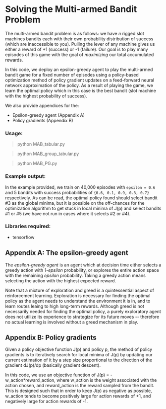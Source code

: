 # Solving the Multi-armed Bandit Problem

The multi-armed bandit problem is as follows: we have _n_ rigged slot machines bandits each with their own probability distribution of success (which are inaccessible to you). Pulling the lever of any machine gives us either a reward of +1 (success) or -1 (failure). Our goal is to play many episodes of this game with the goal of *maximizing* our total accumulated rewards. 

In this code, we deploy an epsilon-greedy agent to play the multi-armed bandit game for a fixed number of episodes using a policy-based optimization method of policy gradient updates on a feed-forward neural network approximation of the policy. As a result of playing the game, we learn the optimal policy which in this case is the best bandit (slot machine with the highest probability of success).

We also provide appendices for the: 
* Epsilon-greedy agent (Appendix A)
* Policy gradients (Appendix B)

### Usage:

> python MAB_tabular.py

> python MAB_group_tabular.py

> python MAB_PG.py

### Example output:

In the example provided, we train on 40,000 episodes with `epsilon = 0.6` and 5 bandits with success probabilities of `{0.6, 0.1, 0.9, 0.3, 0.7}` respectively. As can be read, the optimal policy found should select bandit #3 as the global minima, but it is possible on the off-chances for the optimization algorithm to get stuck in local minima of J(p) and select bandits #1 or #5 (we have not run in cases where it selects #2 or #4).  

### Libraries required:

* tensorflow

## Appendix A: The epsilon-greedy agent

The *epsilon-greedy agent* is an agent which at decision time either selects a greedy action with _1-epsilon_ probability, or explores the entire action space with the remaining _epsilon_ probability. Taking a greedy action means selecting the action with the highest expected reward.

Note that a mixture of exploration and greed is a quintessential aspect of reinforcement learning. Exploration is necessary for finding the optimal policy as the agent needs to understand the environment it is in, and to learn routes leaing to high long-term rewards. Although greed is not necessarily needed for finding the optimal policy, a purely exploratory agent does not utilize its experience to strategize for its future moves -- therefore no actual learning is involved without a greed mechanism in play. 


## Appendix B: Policy gradients

Given a policy objective function J(p) and policy p, the method of policy gradients is to iteratively search for local minima of J(p) by updating our current estimation of it by a step size proportional to the direction of the gradient dJ(p)/dp (basically gradient descent).

In this code, we use an objective function of J(p) = -w_action*reward_action, where w_action is the weight associated with the action chosen, and reward_action is the reward sampled from the bandit. This is designed such that in order to keep J(p) as negative as possible, w_action tends to become positively large for action rewards of +1, and negatively large for action rewards of -1. 